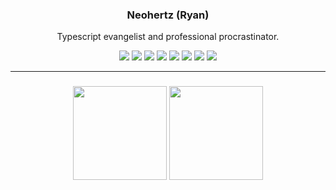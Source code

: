 <h3 align="center" width="100%">
	Neohertz (Ryan)
</h3>
<p align="center" width="100%">
Typescript evangelist and professional procrastinator. <p/>
<p align="center" width="100%">
<img src="https://skillicons.dev/icons?i=cpp"/>
<img src="https://skillicons.dev/icons?i=cmake"/> 
<img src="https://skillicons.dev/icons?i=react"/>
<img src="https://skillicons.dev/icons?i=lua"/>
<img src="https://skillicons.dev/icons?i=java"/>
<img src="https://skillicons.dev/icons?i=ts"/>
<img src="https://skillicons.dev/icons?i=js"/>
<img src="https://skillicons.dev/icons?i=htmx"/>
<p/>

---
<h3 align="center" width="100%">
<p align="center" width="100%">
	<img margin="auto" height=150 align="center" src="https://github-readme-stats.vercel.app/api?username=Neohertz&show_icons=true&theme=github_dark_dimmed&layout=compact"/>
	<img align="center" height=150 src="https://github-readme-stats.vercel.app/api/top-langs/?username=Neohertz&layout=compact&theme=github_dark_dimmed"/>
<p/>
